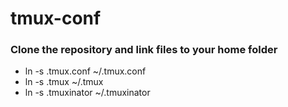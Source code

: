 # tmux-conf

### Clone the repository and link files to your home folder
- ln -s .tmux.conf ~/.tmux.conf
- ln -s .tmux ~/.tmux
- ln -s .tmuxinator ~/.tmuxinator
